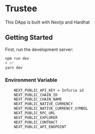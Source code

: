# Trustee

This DApp is built with Nextjs and Hardhat 

## Getting Started

First, run the development server:

```bash
npm run dev
# or
yarn dev
```

### Environment Variable

```bash
    NEXT_PUBLIC_API_KEY = Infuria id
    NEXT_PUBLIC_CHAIN_ID
    NEXT_PUBLIC_CHAIN_NAME 
    NEXT_PUBLIC_NATIVE_CURRENCY 
    NEXT_PUBLIC_NATIVE_CURRENCY_SYMBOL
    NEXT_PUBLIC_RPC_URL
    NEXT_PUBLIC_EXPLORER
    NEXT_PUBLIC_CONTRACT 
    NEXT_PUBLIC_API_ENDPOINT
```
